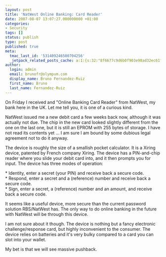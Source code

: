 ```yaml
---
layout: post
title: 'NatWest Online Banking: Card Reader'
date: 2007-08-07 13:07:27.000000000 +01:00
categories:
- Security
tags: []
status: publish
type: post
published: true
meta:
  tmac_last_id: '531409246500704256'
  _jetpack_related_posts_cache: a:1:{s:32:"8f6677c9d6b0f903e98ad32ec61f8deb";a:2:{s:7:"expires";i:1415356686;s:7:"payload";a:3:{i:0;a:1:{s:2:"id";i:49;}i:1;a:1:{s:2:"id";i:273;}i:2;a:1:{s:2:"id";i:279;}}}}
author:
  login: admin
  email: brunofr@olympum.com
  display_name: Bruno Fernandez-Ruiz
  first_name: Bruno
  last_name: Fernandez-Ruiz
---
```


On Friday I received and "Online Banking Card Reader" from NatWest, my bank here in the UK. Let me tell you, it is one of a curious kind.

<p>NatWest issued me a new debit card a few weeks back now, although it was actually not due. The chip in the new card looked slightly different from the one on the last one, but it is still an EPROM with 255 bytes of storage. I have not read its contents yet ... I am sure I am bound by some dubious legal agreement not to do it anyway.</p>
<p>The device is roughly the size of a smallish pocket calculator. It is a Xiring device, patented by French company Xiring. The device has a PIN-and-chip reader where you slide your debit card into, and it then prompts you for input. The device has three modes of operation:</p>
<p>* Identity, enter a secret (your PIN) and receive back a secure code.<br />
* Respond, enter a secret and a (reference) number and receive back a secure code.<br />
* Sign, enter a secret, a (reference) number and an amount, and receive back a secure code.</p>
<p>It seems like a useful device, more secure than the current password solution RBS/NatWest has. The only way to do online banking in the future with NatWest will be through this device.</p>
<p>I am not sure about it though. The device is nothing but a fancy electronic challenge/response card, but highly inconvenient to the consumer. The device relies on batteries and it's very bulky compared to a card you can slot into your wallet.</p>
<p>My bet is that we will see massive pushback.</p>

